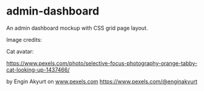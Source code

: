 # admin-dashboard

An admin dashboard mockup with CSS grid page layout.

Image credits:

Cat avatar:

https://www.pexels.com/photo/selective-focus-photography-orange-tabby-cat-looking-up-1437466/

by Engin Akyurt on www.pexels.com
https://www.pexels.com/@enginakyurt